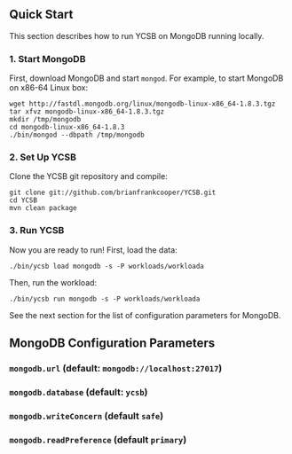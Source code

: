 ## Quick Start

This section describes how to run YCSB on MongoDB running locally. 

### 1. Start MongoDB

First, download MongoDB and start `mongod`. For example, to start MongoDB
on x86-64 Linux box:

    wget http://fastdl.mongodb.org/linux/mongodb-linux-x86_64-1.8.3.tgz
    tar xfvz mongodb-linux-x86_64-1.8.3.tgz
    mkdir /tmp/mongodb
    cd mongodb-linux-x86_64-1.8.3
    ./bin/mongod --dbpath /tmp/mongodb

### 2. Set Up YCSB

Clone the YCSB git repository and compile:

    git clone git://github.com/brianfrankcooper/YCSB.git
    cd YCSB
    mvn clean package

### 3. Run YCSB
    
Now you are ready to run! First, load the data:

    ./bin/ycsb load mongodb -s -P workloads/workloada

Then, run the workload:

    ./bin/ycsb run mongodb -s -P workloads/workloada

See the next section for the list of configuration parameters for MongoDB.

## MongoDB Configuration Parameters

### `mongodb.url` (default: `mongodb://localhost:27017`)

### `mongodb.database` (default: `ycsb`)

### `mongodb.writeConcern` (default `safe`)

### `mongodb.readPreference` (default `primary`)
